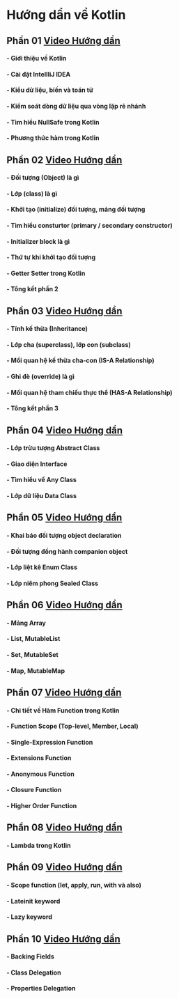 # Hướng dẩn về Kotlin

## **Phần 01 [Video Hướng dẩn](https://www.youtube.com/watch?v=H7jeVbQOw-A)**
#### - Giới thiệu về Kotlin
#### - Cài đặt IntellliJ IDEA
#### - Kiểu dử liệu, biến và toán tử
#### - Kiểm soát dòng dử liệu qua vòng lặp rẻ nhánh
#### - Tìm hiểu NullSafe trong Kotlin
#### - Phương thức hàm trong Kotlin


## **Phần 02 [Video Hướng dẩn](https://youtu.be/Gnys-ew7vic)**
#### - Đối tượng (Object) là gì
#### - Lớp (class) là gì  
#### - Khởi tạo (initialize) đối tượng, mảng đối tượng
#### - Tìm hiểu consturtor (primary / secondary constructor)
#### - Initializer block là gì
#### - Thứ tự khi khởi tạo đối tượng
#### - Getter Setter trong Kotlin
#### - Tổng kết phần 2 

## **Phần 03 [Video Hướng dẩn](https://youtu.be/NtetlOc8vsA)**
#### - Tính kế thừa (Inheritance)  
#### - Lớp cha (superclass), lớp con (subclass)  
#### - Mối quan hệ kế thừa cha-con (IS-A Relationship)  
#### - Ghi đè (override) là gì  
#### - Mối quan hệ tham chiếu thực thể (HAS-A Relationship)  
#### - Tổng kết phần 3 

## **Phần 04 [Video Hướng dẩn](https://youtu.be/2QZ5ZMD4Ypc)**
#### - Lớp trừu tượng Abstract Class
#### - Giao diện Interface
#### - Tìm hiểu về Any Class
#### - Lớp dữ liệu Data Class

## **Phần 05 [Video Hướng dẩn](https://youtu.be/w2TzAJjikJI)**
#### - Khai báo đối tượng object declaration
#### - Đối tượng đồng hành companion object
#### - Lớp liệt kê Enum Class
#### - Lớp niêm phong Sealed Class

## **Phần 06 [Video Hướng dẩn](https://youtu.be/nfmrgOy4O8c)**
#### - Mảng Array
#### - List, MutableList
#### - Set, MutableSet
#### - Map, MutableMap


## **Phần 07 [Video Hướng dẩn](https://youtu.be/GXsesnpliFk)**
#### - Chi tiết về Hàm Function trong Kotlin
#### - Function Scope (Top-level, Member, Local)
#### - Single-Expression Function
#### - Extensions Function
#### - Anonymous Function
#### - Closure Function
#### - Higher Order Function

## **Phần 08 [Video Hướng dẩn](https://youtu.be/kONCHQu-dl8)**
#### - Lambda trong Kotlin

## **Phần 09 [Video Hướng dẩn](https://youtu.be/hhRo6juHuVg)**
#### - Scope function (let, apply, run, with và also)
#### - Lateinit keyword
#### - Lazy keyword

## **Phần 10 [Video Hướng dẩn](https://youtu.be/bVAapddDNoc)**
#### - Backing Fields 
#### - Class Delegation 
#### - Properties Delegation
